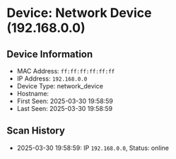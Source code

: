 # Device: Network Device (192.168.0.0)

## Device Information

* MAC Address: `ff:ff:ff:ff:ff:ff`
* IP Address: `192.168.0.0`
* Device Type: network_device
* Hostname: 
* First Seen: 2025-03-30 19:58:59
* Last Seen: 2025-03-30 19:58:59

## Scan History

* 2025-03-30 19:58:59: IP `192.168.0.0`, Status: online
